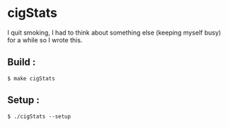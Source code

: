 # cigStats

I quit smoking, I had to think about something else (keeping myself busy) for a while so I wrote this.

## Build : 
	$ make cigStats
	
	
## Setup :
	$ ./cigStats --setup
	
	
